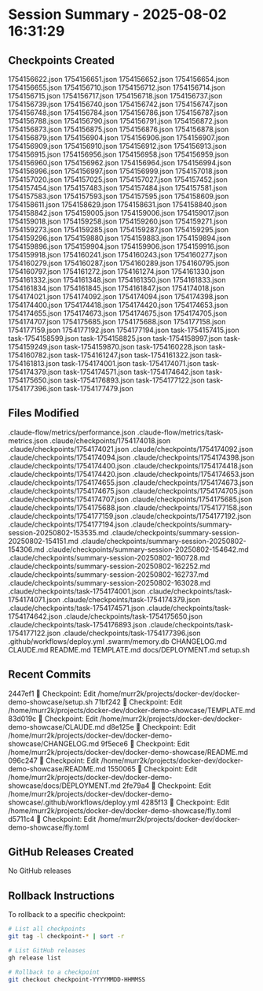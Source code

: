 # Session Summary - 2025-08-02 16:31:29

## Checkpoints Created
1754156622.json
1754156651.json
1754156652.json
1754156654.json
1754156655.json
1754156710.json
1754156712.json
1754156714.json
1754156715.json
1754156717.json
1754156718.json
1754156737.json
1754156739.json
1754156740.json
1754156742.json
1754156747.json
1754156748.json
1754156784.json
1754156786.json
1754156787.json
1754156788.json
1754156790.json
1754156791.json
1754156872.json
1754156873.json
1754156875.json
1754156876.json
1754156878.json
1754156879.json
1754156904.json
1754156906.json
1754156907.json
1754156909.json
1754156910.json
1754156912.json
1754156913.json
1754156915.json
1754156956.json
1754156958.json
1754156959.json
1754156960.json
1754156962.json
1754156964.json
1754156994.json
1754156996.json
1754156997.json
1754156999.json
1754157018.json
1754157020.json
1754157025.json
1754157027.json
1754157452.json
1754157454.json
1754157483.json
1754157484.json
1754157581.json
1754157583.json
1754157593.json
1754157595.json
1754158609.json
1754158611.json
1754158629.json
1754158631.json
1754158840.json
1754158842.json
1754159005.json
1754159006.json
1754159017.json
1754159018.json
1754159258.json
1754159260.json
1754159271.json
1754159273.json
1754159285.json
1754159287.json
1754159295.json
1754159296.json
1754159880.json
1754159883.json
1754159894.json
1754159896.json
1754159904.json
1754159906.json
1754159916.json
1754159918.json
1754160241.json
1754160243.json
1754160277.json
1754160279.json
1754160287.json
1754160289.json
1754160795.json
1754160797.json
1754161272.json
1754161274.json
1754161330.json
1754161332.json
1754161348.json
1754161350.json
1754161833.json
1754161834.json
1754161845.json
1754161847.json
1754174018.json
1754174021.json
1754174092.json
1754174094.json
1754174398.json
1754174400.json
1754174418.json
1754174420.json
1754174653.json
1754174655.json
1754174673.json
1754174675.json
1754174705.json
1754174707.json
1754175685.json
1754175688.json
1754177158.json
1754177159.json
1754177192.json
1754177194.json
task-1754157415.json
task-1754158599.json
task-1754158825.json
task-1754158997.json
task-1754159249.json
task-1754159870.json
task-1754160228.json
task-1754160782.json
task-1754161247.json
task-1754161322.json
task-1754161813.json
task-1754174001.json
task-1754174071.json
task-1754174379.json
task-1754174571.json
task-1754174642.json
task-1754175650.json
task-1754176893.json
task-1754177122.json
task-1754177396.json
task-1754177479.json

## Files Modified
.claude-flow/metrics/performance.json
.claude-flow/metrics/task-metrics.json
.claude/checkpoints/1754174018.json
.claude/checkpoints/1754174021.json
.claude/checkpoints/1754174092.json
.claude/checkpoints/1754174094.json
.claude/checkpoints/1754174398.json
.claude/checkpoints/1754174400.json
.claude/checkpoints/1754174418.json
.claude/checkpoints/1754174420.json
.claude/checkpoints/1754174653.json
.claude/checkpoints/1754174655.json
.claude/checkpoints/1754174673.json
.claude/checkpoints/1754174675.json
.claude/checkpoints/1754174705.json
.claude/checkpoints/1754174707.json
.claude/checkpoints/1754175685.json
.claude/checkpoints/1754175688.json
.claude/checkpoints/1754177158.json
.claude/checkpoints/1754177159.json
.claude/checkpoints/1754177192.json
.claude/checkpoints/1754177194.json
.claude/checkpoints/summary-session-20250802-153535.md
.claude/checkpoints/summary-session-20250802-154151.md
.claude/checkpoints/summary-session-20250802-154306.md
.claude/checkpoints/summary-session-20250802-154642.md
.claude/checkpoints/summary-session-20250802-160728.md
.claude/checkpoints/summary-session-20250802-162252.md
.claude/checkpoints/summary-session-20250802-162737.md
.claude/checkpoints/summary-session-20250802-163028.md
.claude/checkpoints/task-1754174001.json
.claude/checkpoints/task-1754174071.json
.claude/checkpoints/task-1754174379.json
.claude/checkpoints/task-1754174571.json
.claude/checkpoints/task-1754174642.json
.claude/checkpoints/task-1754175650.json
.claude/checkpoints/task-1754176893.json
.claude/checkpoints/task-1754177122.json
.claude/checkpoints/task-1754177396.json
.github/workflows/deploy.yml
.swarm/memory.db
CHANGELOG.md
CLAUDE.md
README.md
TEMPLATE.md
docs/DEPLOYMENT.md
setup.sh

## Recent Commits
2447ef1 🔖 Checkpoint: Edit /home/murr2k/projects/docker-dev/docker-demo-showcase/setup.sh
71bf242 🔖 Checkpoint: Edit /home/murr2k/projects/docker-dev/docker-demo-showcase/TEMPLATE.md
83d019c 🔖 Checkpoint: Edit /home/murr2k/projects/docker-dev/docker-demo-showcase/CLAUDE.md
d8e125e 🔖 Checkpoint: Edit /home/murr2k/projects/docker-dev/docker-demo-showcase/CHANGELOG.md
9f5ece6 🔖 Checkpoint: Edit /home/murr2k/projects/docker-dev/docker-demo-showcase/README.md
096c247 🔖 Checkpoint: Edit /home/murr2k/projects/docker-dev/docker-demo-showcase/README.md
1550065 🔖 Checkpoint: Edit /home/murr2k/projects/docker-dev/docker-demo-showcase/docs/DEPLOYMENT.md
2fe79a4 🔖 Checkpoint: Edit /home/murr2k/projects/docker-dev/docker-demo-showcase/.github/workflows/deploy.yml
4285f13 🔖 Checkpoint: Edit /home/murr2k/projects/docker-dev/docker-demo-showcase/fly.toml
d5711c4 🔖 Checkpoint: Edit /home/murr2k/projects/docker-dev/docker-demo-showcase/fly.toml

## GitHub Releases Created
No GitHub releases

## Rollback Instructions
To rollback to a specific checkpoint:
```bash
# List all checkpoints
git tag -l checkpoint-* | sort -r

# List GitHub releases
gh release list

# Rollback to a checkpoint
git checkout checkpoint-YYYYMMDD-HHMMSS
```
